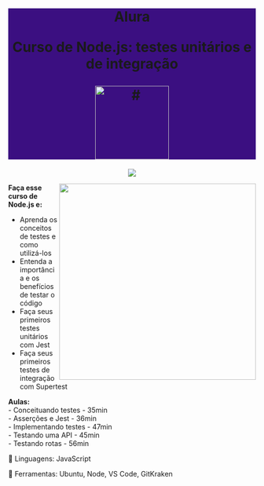 <h1 align="center" style="background-color:#3b0f81"> 
<p>Alura</p>
<p>Curso de
Node.js: testes unitários e de integração
</p>
<a href="https://cursos.alura.com.br/course/nodejs-testes-unitarios-integracao">
<img src="https://www.alura.com.br/assets/api/cursos/nodejs-testes-unitarios-integracao.svg" 
alt="#" width="150" height="150">
</a> 
</h1>
<p align="center">
<img loading="lazy" src="http://img.shields.io/static/v1?label=STATUS&message=EM%20DESENVOLVIMENTO&color=GREEN&style=for-the-badge"/>
</p>
<img src="https://raw.githubusercontent.com/MicaelliMedeiros/micaellimedeiros/master/image/computer-illustration.png" min-width="400px" max-width="400px" width="400px" align="right">
<p align="left"> 
  <strong>Faça esse curso de Node.js e:</strong></br>

- Aprenda os conceitos de testes e como utilizá-los</br>
- Entenda a importância e os benefícios de testar o código</br>
- Faça seus primeiros testes unitários com Jest</br>
- Faça seus primeiros testes de integração com Supertest</br>

</p>
<p align="left">
  <strong>Aulas:</strong> </br> 
- Conceituando testes - 35min</br> 
- Asserções e Jest - 36min</br> 
- Implementando testes - 47min</br> 
- Testando uma API - 45min</br> 
- Testando rotas - 56min</br> 

</p>
<p align="left">
  🐙 Linguagens: JavaScript
</p>
<p align="left">
  💼 Ferramentas: Ubuntu, Node, VS Code, GitKraken
</p>